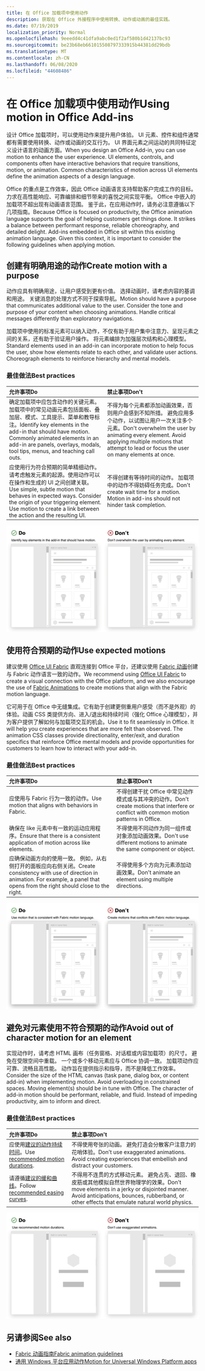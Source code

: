 ```yaml
---
title: 在 Office 加载项中使用动作
description: 获取在 Office 外接程序中使用转换、动作或动画的最佳实践。
ms.date: 07/19/2019
localization_priority: Normal
ms.openlocfilehash: 9eeedd4c41dfa9abc0ed1f2af580b1d42137bc93
ms.sourcegitcommit: be23b68eb661015508797333915b44381dd29bdb
ms.translationtype: MT
ms.contentlocale: zh-CN
ms.lasthandoff: 06/08/2020
ms.locfileid: "44608486"
---
```

# <a name="using-motion-in-office-add-ins"></a><span data-ttu-id="d1433-103">在 Office 加载项中使用动作</span><span class="sxs-lookup"><span data-stu-id="d1433-103">Using motion in Office Add-ins</span></span>

<span data-ttu-id="d1433-p101">设计 Office 加载项时，可以使用动作来提升用户体验。 UI 元素、控件和组件通常都有需要使用转换、动作或动画的交互行为。 UI 界面元素之间运动的共同特征定义设计语言的动画方面。</span><span class="sxs-lookup"><span data-stu-id="d1433-p101">When you design an Office Add-in, you can use motion to enhance the user experience. UI elements, controls, and components often have interactive behaviors that require transitions, motion, or animation. Common characteristics of motion across UI elements define the animation aspects of a design language.</span></span>

<span data-ttu-id="d1433-p102">Office 的重点是工作效率，因此 Office 动画语言支持帮助客户完成工作的目标。 力求在高性能响应、可靠编排和细节带来的喜悦之间实现平衡。 Office 中嵌入的加载项不超出现有动画语言范围。 鉴于此，在应用动作时，请务必注意遵循以下几项指南。</span><span class="sxs-lookup"><span data-stu-id="d1433-p102">Because Office is focused on productivity, the Office animation language supports the goal of helping customers get things done. It strikes a balance between performant response, reliable choreography, and detailed delight. Add-ins embedded in Office sit within this existing animation language. Given this context, it is important to consider the following guidelines when applying motion.</span></span>


## <a name="create-motion-with-a-purpose"></a><span data-ttu-id="d1433-111">创建有明确用途的动作</span><span class="sxs-lookup"><span data-stu-id="d1433-111">Create motion with a purpose</span></span>

<span data-ttu-id="d1433-p103">动作应具有明确用途，让用户感受到更有价值。 选择动画时，请考虑内容的基调和用途。 关键消息的处理方式不同于探索导航。</span><span class="sxs-lookup"><span data-stu-id="d1433-p103">Motion should have a purpose that communicates additional value to the user. Consider the tone and purpose of your content when choosing animations. Handle critical messages differently than exploratory navigations.</span></span>

<span data-ttu-id="d1433-p104">加载项中使用的标准元素可以纳入动作，不仅有助于用户集中注意力、呈现元素之间的关系，还有助于验证用户操作。 将元素编排为加强层次结构和心理模型。</span><span class="sxs-lookup"><span data-stu-id="d1433-p104">Standard elements used in an add-in can incorporate motion to help focus the user, show how elements relate to each other, and validate user actions. Choreograph elements to reinforce hierarchy and mental models.</span></span>

### <a name="best-practices"></a><span data-ttu-id="d1433-117">最佳做法</span><span class="sxs-lookup"><span data-stu-id="d1433-117">Best practices</span></span>

|<span data-ttu-id="d1433-118">允许事项</span><span class="sxs-lookup"><span data-stu-id="d1433-118">Do</span></span>|<span data-ttu-id="d1433-119">禁止事项</span><span class="sxs-lookup"><span data-stu-id="d1433-119">Don't</span></span>|
|:-----|:-----|
|<span data-ttu-id="d1433-p105">确定加载项中应包含动作的关键元素。 加载项中的常见动画元素包括面板、叠加层、模式、工具提示、菜单和教导标注。</span><span class="sxs-lookup"><span data-stu-id="d1433-p105">Identify key elements in the add-in that should have motion. Commonly animated elements in an add-in are panels, overlays, modals, tool tips, menus, and teaching call outs.</span></span>| <span data-ttu-id="d1433-p106">不得为每个元素都添加动画效果，否则用户会感到不知所措。 避免应用多个动作，以试图让用户一次关注多个元素。</span><span class="sxs-lookup"><span data-stu-id="d1433-p106">Don't overwhelm the user by animating every element. Avoid applying multiple motions that attempt to lead or focus the user on many elements at once.</span></span> |
|<span data-ttu-id="d1433-p107">应使用行为符合预期的简单精细动作。请考虑触发元素的起源。使用动作可以在操作和生成的 UI 之间创建关联。</span><span class="sxs-lookup"><span data-stu-id="d1433-p107">Use simple, subtle motion that behaves in expected ways. Consider the origin of your triggering element. Use motion to create a link between the action and the resulting UI.</span></span> | <span data-ttu-id="d1433-p108">不得创建有等待时间的动作。 加载项中的动作不得妨碍任务完成。</span><span class="sxs-lookup"><span data-stu-id="d1433-p108">Don't create wait time for a motion. Motion in add-ins should not hinder task completion.</span></span>|

![左 gif 显示打开后移动元素最少的面板，右 gif 显示打开后包含许多移动元素的面板](../images/add-in-motion-purpose.gif)

## <a name="use-expected-motions"></a><span data-ttu-id="d1433-130">使用符合预期的动作</span><span class="sxs-lookup"><span data-stu-id="d1433-130">Use expected motions</span></span>

<span data-ttu-id="d1433-131">建议使用 [Office UI Fabric](https://developer.microsoft.com/fabric) 直观连接到 Office 平台，还建议使用 [Fabric 动画](https://developer.microsoft.com/fabric#/styles/web/motion)创建与 Fabric 动作语言一致的动作。</span><span class="sxs-lookup"><span data-stu-id="d1433-131">We recommend using [Office UI Fabric](https://developer.microsoft.com/fabric) to create a visual connection with the Office platform, and we also encourage the use of [Fabric Animations](https://developer.microsoft.com/fabric#/styles/web/motion) to create motions that align with the Fabric motion language.</span></span>

<span data-ttu-id="d1433-p109">它可用于在 Office 中无缝集成。它有助于创建更侧重用户感受（而不是外观）的体验。动画 CSS 类提供方向、进入/退出和持续时间（强化 Office 心理模型），并为客户提供了解如何与加载项交互的机会。</span><span class="sxs-lookup"><span data-stu-id="d1433-p109">Use it to fit seamlessly in Office. It will help you create experiences that are more felt than observed. The animation CSS classes provide directionality, enter/exit, and duration specifics that reinforce Office mental models and provide opportunities for customers to learn how to interact with your add-in.</span></span>

### <a name="best-practices"></a><span data-ttu-id="d1433-135">最佳做法</span><span class="sxs-lookup"><span data-stu-id="d1433-135">Best practices</span></span>

|<span data-ttu-id="d1433-136">允许事项</span><span class="sxs-lookup"><span data-stu-id="d1433-136">Do</span></span>|<span data-ttu-id="d1433-137">禁止事项</span><span class="sxs-lookup"><span data-stu-id="d1433-137">Don't</span></span>|
|:-----|:-----|
|<span data-ttu-id="d1433-138">应使用与 Fabric 行为一致的动作。</span><span class="sxs-lookup"><span data-stu-id="d1433-138">Use motion that aligns with behaviors in Fabric.</span></span>| <span data-ttu-id="d1433-139">不得创建干扰 Office 中常见动作模式或与其冲突的动作。</span><span class="sxs-lookup"><span data-stu-id="d1433-139">Don't create motions that interfere or conflict with common motion patterns in Office.</span></span>
|<span data-ttu-id="d1433-140">确保在 like 元素中有一致的运动应用程序。</span><span class="sxs-lookup"><span data-stu-id="d1433-140">Ensure that there is a consistent application of motion across like elements.</span></span>| <span data-ttu-id="d1433-141">不得使用不同动作为同一组件或对象添加动画效果。</span><span class="sxs-lookup"><span data-stu-id="d1433-141">Don't use different motions to animate the same component or object.</span></span>|
|<span data-ttu-id="d1433-p110">应确保动画方向的使用一致。 例如，从右侧打开的面板应向右侧关闭。</span><span class="sxs-lookup"><span data-stu-id="d1433-p110">Create consistency with use of direction in animation. For example, a panel that opens from the right should close to the right.</span></span>|<span data-ttu-id="d1433-144">不得使用多个方向为元素添加动画效果。</span><span class="sxs-lookup"><span data-stu-id="d1433-144">Don't animate an element using multiple directions.</span></span>

![左 gif 显示模式以预期方式打开，右 gif 显示模式以异常方式打开](../images/add-in-motion-expected.gif)

## <a name="avoid-out-of-character-motion-for-an-element"></a><span data-ttu-id="d1433-146">避免对元素使用不符合预期的动作</span><span class="sxs-lookup"><span data-stu-id="d1433-146">Avoid out of character motion for an element</span></span>

<span data-ttu-id="d1433-p111">实现动作时，请考虑 HTML 画布（任务窗格、对话框或内容加载项）的尺寸。 避免在受限空间中重载。 一个或多个移动元素应与 Office 协调一致。 加载项动作应可靠、流畅且高性能。 动作旨在提供指示和指导，而不是降低工作效率。</span><span class="sxs-lookup"><span data-stu-id="d1433-p111">Consider the size of the HTML canvas (task pane, dialog box, or content add-in) when implementing motion. Avoid overloading in constrained spaces. Moving element(s) should be in tune with Office. The character of add-in motion should be performant, reliable, and fluid. Instead of impeding productivity, aim to inform and direct.</span></span>

### <a name="best-practices"></a><span data-ttu-id="d1433-152">最佳做法</span><span class="sxs-lookup"><span data-stu-id="d1433-152">Best practices</span></span>

|<span data-ttu-id="d1433-153">允许事项</span><span class="sxs-lookup"><span data-stu-id="d1433-153">Do</span></span>|<span data-ttu-id="d1433-154">禁止事项</span><span class="sxs-lookup"><span data-stu-id="d1433-154">Don't</span></span>|
|:-----|:-----|
| <span data-ttu-id="d1433-155">应使用[建议的动作持续时间](https://developer.microsoft.com/fabric#/styles/web/motion)。</span><span class="sxs-lookup"><span data-stu-id="d1433-155">Use [recommended motion durations](https://developer.microsoft.com/fabric#/styles/web/motion).</span></span> | <span data-ttu-id="d1433-p112">不得使用夸张的动画。 避免打造会分散客户注意力的花哨体验。</span><span class="sxs-lookup"><span data-stu-id="d1433-p112">Don't use exaggerated animations. Avoid creating experiences that embellish and distract your customers.</span></span>
| <span data-ttu-id="d1433-158">请遵循[建议的缓和曲线](/windows/uwp/design/motion/timing-and-easing#easing-in-fluent-motion)。</span><span class="sxs-lookup"><span data-stu-id="d1433-158">Follow [recommended easing curves](/windows/uwp/design/motion/timing-and-easing#easing-in-fluent-motion).</span></span>  |<span data-ttu-id="d1433-p113">不得用不连贯的方式移动元素。 避免占先、退回、橡皮筋或其他模拟自然世界物理学的效果。</span><span class="sxs-lookup"><span data-stu-id="d1433-p113">Don't move elements in a jerky or disjointed manner. Avoid anticipations, bounces, rubberband, or other effects that emulate natural world physics.</span></span>|

![左 gif 显示使用缓和淡化效果加载磁贴，右 gif 显示使用退回效果加载磁贴](../images/add-in-motion-character.gif)

## <a name="see-also"></a><span data-ttu-id="d1433-162">另请参阅</span><span class="sxs-lookup"><span data-stu-id="d1433-162">See also</span></span>

* [<span data-ttu-id="d1433-163">Fabric 动画指南</span><span class="sxs-lookup"><span data-stu-id="d1433-163">Fabric animation guidelines</span></span>](https://developer.microsoft.com/fabric#/styles/web/motion)
* [<span data-ttu-id="d1433-164">通用 Windows 平台应用动作</span><span class="sxs-lookup"><span data-stu-id="d1433-164">Motion for Universal Windows Platform apps</span></span>](/windows/uwp/design/motion)
